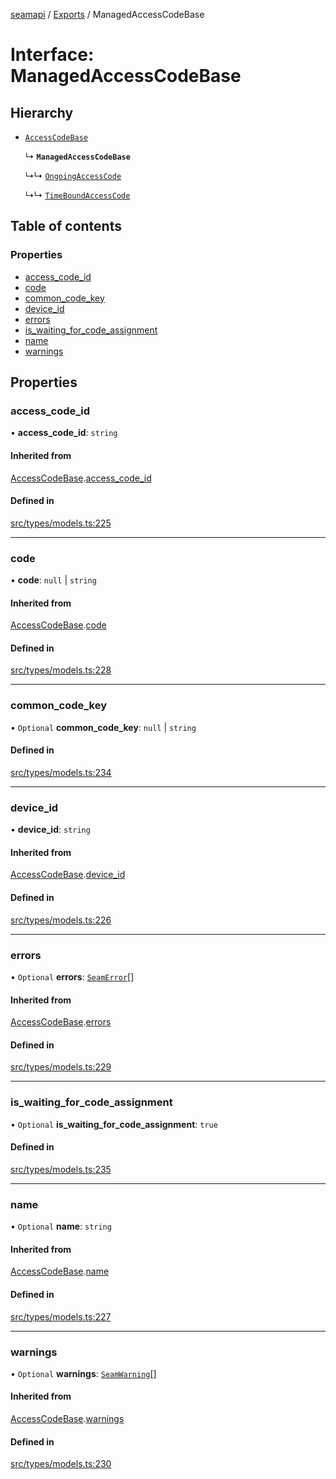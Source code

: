 [seamapi](../README.md) / [Exports](../modules.md) / ManagedAccessCodeBase

# Interface: ManagedAccessCodeBase

## Hierarchy

- [`AccessCodeBase`](AccessCodeBase.md)

  ↳ **`ManagedAccessCodeBase`**

  ↳↳ [`OngoingAccessCode`](OngoingAccessCode.md)

  ↳↳ [`TimeBoundAccessCode`](TimeBoundAccessCode.md)

## Table of contents

### Properties

- [access\_code\_id](ManagedAccessCodeBase.md#access_code_id)
- [code](ManagedAccessCodeBase.md#code)
- [common\_code\_key](ManagedAccessCodeBase.md#common_code_key)
- [device\_id](ManagedAccessCodeBase.md#device_id)
- [errors](ManagedAccessCodeBase.md#errors)
- [is\_waiting\_for\_code\_assignment](ManagedAccessCodeBase.md#is_waiting_for_code_assignment)
- [name](ManagedAccessCodeBase.md#name)
- [warnings](ManagedAccessCodeBase.md#warnings)

## Properties

### access\_code\_id

• **access\_code\_id**: `string`

#### Inherited from

[AccessCodeBase](AccessCodeBase.md).[access_code_id](AccessCodeBase.md#access_code_id)

#### Defined in

[src/types/models.ts:225](https://github.com/seamapi/javascript/blob/main/src/types/models.ts#L225)

___

### code

• **code**: ``null`` \| `string`

#### Inherited from

[AccessCodeBase](AccessCodeBase.md).[code](AccessCodeBase.md#code)

#### Defined in

[src/types/models.ts:228](https://github.com/seamapi/javascript/blob/main/src/types/models.ts#L228)

___

### common\_code\_key

• `Optional` **common\_code\_key**: ``null`` \| `string`

#### Defined in

[src/types/models.ts:234](https://github.com/seamapi/javascript/blob/main/src/types/models.ts#L234)

___

### device\_id

• **device\_id**: `string`

#### Inherited from

[AccessCodeBase](AccessCodeBase.md).[device_id](AccessCodeBase.md#device_id)

#### Defined in

[src/types/models.ts:226](https://github.com/seamapi/javascript/blob/main/src/types/models.ts#L226)

___

### errors

• `Optional` **errors**: [`SeamError`](SeamError.md)[]

#### Inherited from

[AccessCodeBase](AccessCodeBase.md).[errors](AccessCodeBase.md#errors)

#### Defined in

[src/types/models.ts:229](https://github.com/seamapi/javascript/blob/main/src/types/models.ts#L229)

___

### is\_waiting\_for\_code\_assignment

• `Optional` **is\_waiting\_for\_code\_assignment**: ``true``

#### Defined in

[src/types/models.ts:235](https://github.com/seamapi/javascript/blob/main/src/types/models.ts#L235)

___

### name

• `Optional` **name**: `string`

#### Inherited from

[AccessCodeBase](AccessCodeBase.md).[name](AccessCodeBase.md#name)

#### Defined in

[src/types/models.ts:227](https://github.com/seamapi/javascript/blob/main/src/types/models.ts#L227)

___

### warnings

• `Optional` **warnings**: [`SeamWarning`](SeamWarning.md)[]

#### Inherited from

[AccessCodeBase](AccessCodeBase.md).[warnings](AccessCodeBase.md#warnings)

#### Defined in

[src/types/models.ts:230](https://github.com/seamapi/javascript/blob/main/src/types/models.ts#L230)
